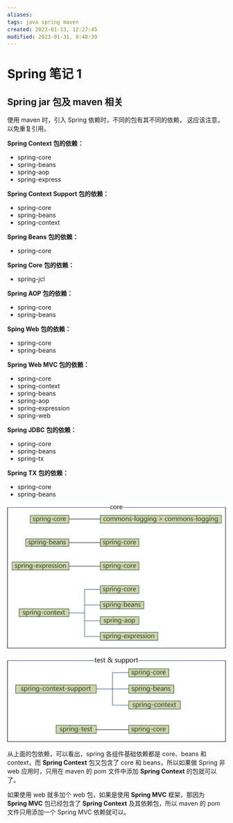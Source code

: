 ```yaml
---
aliases: 
tags: java spring maven
created: 2023-01-13, 12:27:45
modified: 2023-01-31, 9:48:39
---
```

# Spring 笔记 1

## Spring jar 包及 maven 相关

使用 maven 时，引入 Spring 依赖时，不同的包有其不同的依赖，  这应该注意，以免重复引用。

**Spring Context 包的依赖：**
* spring-core
* spring-beans
* spring-aop
* spring-express

**Spring Context Support 包的依赖：**
* spring-core
* spring-beans
* spring-context


**Spring Beans 包的依赖：**
* spring-core

**Spring Core 包的依赖：**
* spring-jcl

**Spring AOP 包的依赖：**
* spring-core
* spring-beans

**Sping Web 包的依赖：**
* spring-core
* spring-beans

**Spring Web MVC 包的依赖：**
* spring-core
* spring-context
* spring-beans
* spring-aop
* spring-expression
* spring-web


**Spring JDBC 包的依赖：**
* spring-core
* spring-beans
* spring-tx

**Spring TX 包的依赖：**
* spring-core
* spring-beans


![spring 包依赖结构1](./Spring_Note_1.assets/sping_1.png)

![spring 包依赖结构2](./Spring_Note_1.assets/spring_2.png)

从上面的包依赖，可以看出，spring 各组件基础依赖都是 core、beans 和 context，而 **Spring Context** 包又包含了 core 和 beans，所以如果做 Spring 非 web 应用时，只用在 maven 的 pom 文件中添加 **Spring Context** 的包就可以了。  

如果使用 web 就多加个 web 包，如果是使用 **Spring MVC** 框架，那因为 **Spring MVC** 包已经包含了 **Spring Context** 及其依赖包，所以 maven 的 pom 文件只用添加一个 Spring MVC 依赖就可以。


